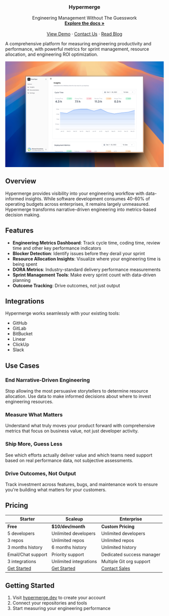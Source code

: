 <div align="center">
  <h3 align="center">Hypermerge</h3>

  <p align="center">
    Engineering Management Without The Guesswork
    <br />
    <a href="https://hypermerge.dev/docs"><strong>Explore the docs »</strong></a>
    <br />
    <br />
    <a href="https://demo.hypermerge.dev">View Demo</a>
    &middot;
    <a href="https://hypermerge.dev/contact">Contact Us</a>
    &middot;
    <a href="https://hypermerge.dev/blog">Read Blog</a>
  </p>
</div>

A comprehensive platform for measuring engineering productivity and performance, with powerful metrics for sprint management, resource allocation, and engineering ROI optimization.

![Dashboard Preview](/media/image.png)

## Overview

Hypermerge provides visibility into your engineering workflow with data-informed insights. While software development consumes 40-60% of operating budgets across enterprises, it remains largely unmeasured. Hypermerge transforms narrative-driven engineering into metrics-based decision making.

## Features

- **Engineering Metrics Dashboard**: Track cycle time, coding time, review time and other key performance indicators
- **Blocker Detection**: Identify issues before they derail your sprint
- **Resource Allocation Insights**: Visualize where your engineering time is being spent
- **DORA Metrics**: Industry-standard delivery performance measurements
- **Sprint Management Tools**: Make every sprint count with data-driven planning
- **Outcome Tracking**: Drive outcomes, not just output

## Integrations

Hypermerge works seamlessly with your existing tools:

- GitHub
- GitLab
- BitBucket
- Linear
- ClickUp
- Slack

## Use Cases

### End Narrative-Driven Engineering

Stop allowing the most persuasive storytellers to determine resource allocation. Use data to make informed decisions about where to invest engineering resources.

### Measure What Matters

Understand what truly moves your product forward with comprehensive metrics that focus on business value, not just developer activity.

### Ship More, Guess Less

See which efforts actually deliver value and which teams need support based on real performance data, not subjective assessments.

### Drive Outcomes, Not Output

Track investment across features, bugs, and maintenance work to ensure you're building what matters for your customers.

## Pricing

| **Starter**                            | **Scaleup**                            | **Enterprise**                                  |
| -------------------------------------- | -------------------------------------- | ----------------------------------------------- |
| **Free**                               | **$10/dev/month**                      | **Custom Pricing**                              |
| 5 developers                           | Unlimited developers                   | Unlimited developers                            |
| 3 repos                                | Unlimited repos                        | Unlimited repos                                 |
| 3 months history                       | 6 months history                       | Unlimited history                               |
| Email/Chat support                     | Priority support                       | Dedicated success manager                       |
| 3 integrations                         | Unlimited integrations                 | Multiple Git org support                        |
| [Get Started](https://hypermerge.dev/) | [Get Started](https://hypermerge.dev/) | [Contact Sales](https://hypermerge.dev/contact) |

## Getting Started

1. Visit [hypermerge.dev](https://hypermerge.dev) to create your account
2. Connect your repositories and tools
3. Start measuring your engineering performance